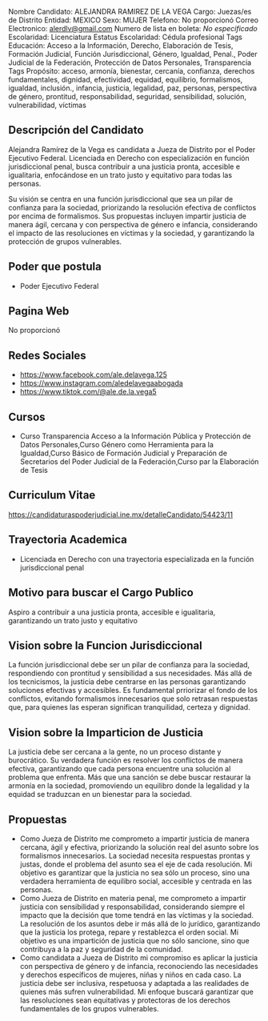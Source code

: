 Nombre Candidato: ALEJANDRA RAMIREZ DE LA VEGA
Cargo: Juezas/es de Distrito
Entidad: MEXICO
Sexo: MUJER
Telefono: No proporcionó
Correo Electronico: alerdlv@gmail.com
Numero de lista en boleta: *No especificado*
Escolaridad: Licenciatura
Estatus Escolaridad: Cédula profesional
Tags Educación: Acceso a la Información, Derecho, Elaboración de Tesis, Formación Judicial, Función Jurisdiccional, Género, Igualdad, Penal., Poder Judicial de la Federación, Protección de Datos Personales, Transparencia
Tags Propósito: acceso, armonía, bienestar, cercanía, confianza, derechos fundamentales, dignidad, efectividad, equidad, equilibrio, formalismos, igualdad, inclusión., infancia, justicia, legalidad, paz, personas, perspectiva de género, prontitud, responsabilidad, seguridad, sensibilidad, solución, vulnerabilidad, víctimas


## Descripción del Candidato 

Alejandra Ramírez de la Vega es candidata a Jueza de Distrito por el Poder Ejecutivo Federal. Licenciada en Derecho con especialización en función jurisdiccional penal, busca contribuir a una justicia pronta, accesible e igualitaria, enfocándose en un trato justo y equitativo para todas las personas. 

Su visión se centra en una función jurisdiccional que sea un pilar de confianza para la sociedad, priorizando la resolución efectiva de conflictos por encima de formalismos. Sus propuestas incluyen impartir justicia de manera ágil, cercana y con perspectiva de género e infancia, considerando el impacto de las resoluciones en víctimas y la sociedad, y garantizando la protección de grupos vulnerables.


## Poder que postula

- Poder Ejecutivo Federal


## Pagina Web

No proporcionó


## Redes Sociales

- https://www.facebook.com/ale.delavega.125
- https://www.instagram.com/aledelavegaabogada
- https://www.tiktok.com/@ale.de.la.vega5


## Cursos

- Curso Transparencia Acceso a la Información Pública y Protección de Datos Personales,Curso Género como Herramienta para la Igualdad,Curso Básico de Formación Judicial y Preparación de Secretarios del Poder Judicial de la Federación,Curso par la Elaboración de Tesis


## Curriculum Vitae

https://candidaturaspoderjudicial.ine.mx/detalleCandidato/54423/11


## Trayectoria Academica

- Licenciada en Derecho con una trayectoria especializada en la función jurisdiccional penal


## Motivo para buscar el Cargo Publico

Aspiro a contribuir a una justicia pronta, accesible e igualitaria, garantizando un trato justo y equitativo


## Vision sobre la Funcion Jurisdiccional

La función jurisdiccional debe ser un pilar de confianza para la sociedad, respondiendo con prontitud y sensibilidad a sus necesidades. Más allá de los tecnicismos, la justicia debe centrarse en las personas garantizando soluciones efectivas y accesibles. Es fundamental prriorizar el fondo de los conflictos, evitando formalismos innecesarios que solo retrasan respuestas que, para quienes las esperan significan tranquilidad, certeza y dignidad.


## Vision sobre la Imparticion de Justicia

La justicia debe ser cercana a la gente, no un proceso distante y burocrático. Su verdadera función es resolver los conflictos de manera efectiva, garantizando que cada persona encuentre una solución al problema que enfrenta. Más que una sanción se debe buscar restaurar la armonía en la sociedad, promoviendo un equilibro donde la legalidad y la equidad se traduzcan en un bienestar para la sociedad.


## Propuestas

- Como Jueza de Distrito me comprometo a impartir justicia de manera cercana, ágil y efectiva, priorizando la solución real del asunto sobre los formalismos innecesarios. La sociedad necesita respuestas prontas y justas, donde el problema del asunto sea el eje de cada resolución. Mi objetivo es garantizar que la justicia no sea sólo un proceso, sino una verdadera herramienta de equilibro social, accesible y centrada en las personas.
- Como Jueza de Distrito en materia penal, me comprometo a impartir justicia con sensibilidad y responsabilidad, considerando siempre el impacto que la decisión que tome tendrá en las víctimas y la sociedad. La resolución de los asuntos debe ir más allá de lo jurídico, garantizando que la justicia los protega, repare y restablezca el orden social. Mi objetivo es una impartición de justicia que no sólo sancione, sino que contribuya a la paz y seguridad de la comunidad.
- Como candidata a Jueza de Distrito mi compromiso es aplicar la justicia con perspectiva de género y de infancia, reconociendo las necesidades y derechos específicos de mujeres, niñas y niños en cada caso. La justicia debe ser inclusiva, respetuosa y adaptada a las realidades de quienes más sufren vulnerabilidad. Mi enfoque buscará garantizar que las resoluciones sean equitativas y protectoras de los derechos fundamentales de los grupos vulnerables.

